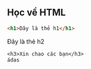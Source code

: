 ## Học về HTML

```html
<h1>Dây là thẻ h1</h1>
```

Đây là thẻ h2

```
<h3>Xin chao các bạn</h3>
ádas
```
